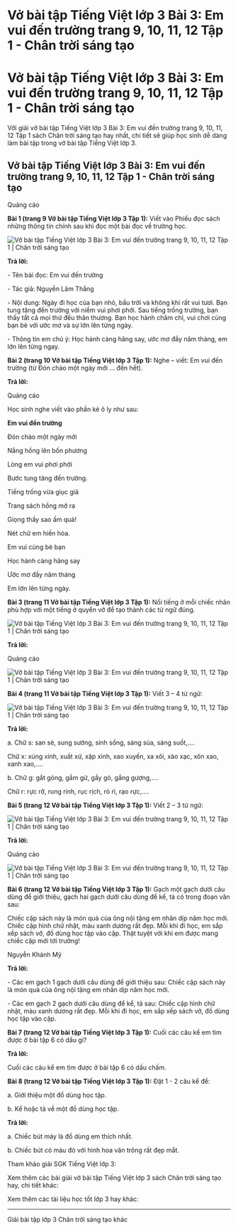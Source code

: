 # Vở bài tập Tiếng Việt lớp 3 Bài 3: Em vui đến trường trang 9, 10, 11, 12 Tập 1 - Chân trời sáng tạo

# Vở bài tập Tiếng Việt lớp 3 Bài 3: Em vui đến trường trang 9, 10, 11, 12 Tập 1 - Chân trời sáng tạo

Với giải vở bài tập Tiếng Việt lớp 3 Bài 3: Em vui đến trường trang 9, 10, 11, 12 Tập 1 sách Chân trời sáng tạo hay nhất, chi tiết sẽ giúp học sinh dễ dàng làm bài tập trong vở bài tập Tiếng Việt lớp 3.

## Vở bài tập Tiếng Việt lớp 3 Bài 3: Em vui đến trường trang 9, 10, 11, 12 Tập 1 - Chân trời sáng tạo

Quảng cáo

**Bài 1 (trang 9 Vở bài tập Tiếng Việt lớp 3 Tập 1):** Viết vào Phiếu đọc sách những thông tin chính sau khi đọc một bài đọc về trường học.

![Vở bài tập Tiếng Việt lớp 3 Bài 3: Em vui đến trường trang 9, 10, 11, 12 Tập 1 | Chân trời sáng tạo](https://vietjack.com/vbt-tieng-viet-3-ct/images/bai-3-em-vui-den-truong.PNG)

**Trả lời:**

\- Tên bài đọc: Em vui đến trường

\- Tác giả: Nguyễn Lãm Thắng

\- Nội dung: Ngày đi học của bạn nhỏ, bầu trời và không khí rất vui tươi. Bạn tung tăng đến trường với niềm vui phơi phới. Sau tiếng trống trường, bạn thấy tất cả mọi thứ đều thân thương. Bạn học hành chăm chỉ, vui chơi cùng bạn bè với ước mơ và sự lớn lên từng ngày.

\- Thông tin em chú ý: Học hành càng hăng say, ước mơ đầy năm tháng, em lớn lên từng ngay.

**Bài 2 (trang 10 Vở bài tập Tiếng Việt lớp 3 Tập 1):** Nghe – viết: Em vui đến trường (từ Đón chào một ngày mới … đến hết).

**Trả lời:**

Quảng cáo

Học sinh nghe viết vào phần kẻ ô ly như sau: 

**Em vui đến trường**

Đón chào một ngày mới 

Nắng hồng lên bốn phương 

Lòng em vui phơi phới 

Bước tung tăng đến trường. 

Tiếng trống vừa giục giã 

Trang sách hồng mở ra 

Giọng thầy sao ấm quá!

Nét chữ em hiền hòa. 

Em vui cùng bè bạn 

Học hành càng hăng say 

Ước mơ đầy năm tháng 

Em lớn lên từng ngày. 

**Bài 3 (trang 11 Vở bài tập Tiếng Việt lớp 3 Tập 1):** Nối tiếng ở mỗi chiếc nhãn phù hợp với một tiếng ở quyển vở để tạo thành các từ ngữ đúng.

![Vở bài tập Tiếng Việt lớp 3 Bài 3: Em vui đến trường trang 9, 10, 11, 12 Tập 1 | Chân trời sáng tạo](https://vietjack.com/vbt-tieng-viet-3-ct/images/bai-3-em-vui-den-truong-1.PNG)

**Trả lời:**

Quảng cáo

![Vở bài tập Tiếng Việt lớp 3 Bài 3: Em vui đến trường trang 9, 10, 11, 12 Tập 1 | Chân trời sáng tạo](https://vietjack.com/vbt-tieng-viet-3-ct/images/bai-3-em-vui-den-truong-2.PNG)

**Bài 4 (trang 11 Vở bài tập Tiếng Việt lớp 3 Tập 1):** Viết 3 – 4 từ ngữ:

![Vở bài tập Tiếng Việt lớp 3 Bài 3: Em vui đến trường trang 9, 10, 11, 12 Tập 1 | Chân trời sáng tạo](https://vietjack.com/vbt-tieng-viet-3-ct/images/bai-3-em-vui-den-truong-3.PNG)

**Trả lời:**

a. Chữ s: san sẻ, sung sướng, sinh sống, sáng sủa, sáng suốt,….

Chữ x: xúng xính, xuất xứ, xập xình, xao xuyến, xa xôi, xào xạc, xôn xao, xanh xao,….

b. Chữ g: gắt gỏng, gầm gừ, gầy gò, gắng gượng,….

Chữ r: rực rỡ, rung rinh, rục rịch, rò rỉ, rạo rực,….

**Bài 5 (trang 12 Vở bài tập Tiếng Việt lớp 3 Tập 1):** Viết 2 – 3 từ ngữ:

![Vở bài tập Tiếng Việt lớp 3 Bài 3: Em vui đến trường trang 9, 10, 11, 12 Tập 1 | Chân trời sáng tạo](https://vietjack.com/vbt-tieng-viet-3-ct/images/bai-3-em-vui-den-truong-4.PNG)

**Trả lời:**

Quảng cáo

![Vở bài tập Tiếng Việt lớp 3 Bài 3: Em vui đến trường trang 9, 10, 11, 12 Tập 1 | Chân trời sáng tạo](https://vietjack.com/vbt-tieng-viet-3-ct/images/bai-3-em-vui-den-truong-5.PNG)

**Bài 6 (trang 12 Vở bài tập Tiếng Việt lớp 3 Tập 1):** Gạch một gạch dưới câu dùng để giới thiệu, gạch hai gạch dưới câu dùng để kể, tả có trong đoạn văn sau:

Chiếc cặp sách này là món quà của ông nội tặng em nhân dịp năm học mới. Chiếc cặp hình chữ nhật, màu xanh dương rất đẹp. Mỗi khi đi học, em sắp xếp sách vở, đồ dùng học tập vào cặp. Thật tuyệt vời khi em được mang chiếc cặp mới tới trường!

Nguyễn Khánh Mỹ

**Trả lời:**

\- Các em gạch 1 gạch dưới câu dùng để giới thiệu sau: Chiếc cặp sách này là món quà của ông nội tặng em nhân dịp năm học mới. 

\- Các em gạch 2 gạch dưới câu dùng để kể, tả sau: Chiếc cặp hình chữ nhật, màu xanh dương rất đẹp. Mỗi khi đi học, em sắp xếp sách vở, đồ dùng học tập vào cặp. 

**Bài 7 (trang 12 Vở bài tập Tiếng Việt lớp 3 Tập 1):** Cuối các câu kể em tìm được ở bài tập 6 có dấu gì?

**Trả lời:**

Cuối các câu kể em tìm được ở bài tập 6 có dấu chấm.

**Bài 8 (trang 12 Vở bài tập Tiếng Việt lớp 3 Tập 1):** Đặt 1 - 2 câu kể để:

a. Giới thiệu một đồ dùng học tập.

b. Kể hoặc tả về một đồ dùng học tập.

**Trả lời:**

a. Chiếc bút máy là đồ dùng em thích nhất.

b. Chiếc bút có màu đỏ với hình hoa văn trông rất đẹp mắt.

Tham khảo giải SGK Tiếng Việt lớp 3:

Xem thêm các bài giải vở bài tập Tiếng Việt lớp 3 sách Chân trời sáng tạo hay, chi tiết khác:

Xem thêm các tài liệu học tốt lớp 3 hay khác:

* * *

Giải bài tập lớp 3 Chân trời sáng tạo khác
